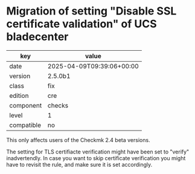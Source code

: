 [//]: # (werk v2)
# Migration of setting "Disable SSL certificate validation" of UCS bladecenter

key        | value
---------- | ---
date       | 2025-04-09T09:39:06+00:00
version    | 2.5.0b1
class      | fix
edition    | cre
component  | checks
level      | 1
compatible | no

This only affects users of the Checkmk 2.4 beta versions.

The setting for TLS certifiacte verification might have been set to "verify"
inadvertendly.
In case you want to skip certificate verification you might have to revisit the
rule, and make sure it is set accordingly.
